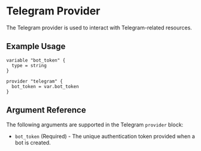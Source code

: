 # Telegram Provider

The Telegram provider is used to interact with Telegram-related resources.

## Example Usage

```hcl
variable "bot_token" {
  type = string
}

provider "telegram" {
  bot_token = var.bot_token
}
```

## Argument Reference

The following arguments are supported in the Telegram `provider` block:

* `bot_token` (Required) - The unique authentication token provided when a bot is created.

